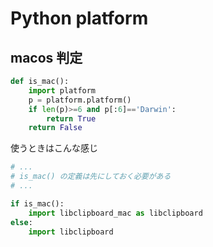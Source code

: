 # Python platform

## macos 判定

```py
def is_mac():
    import platform
    p = platform.platform()
    if len(p)>=6 and p[:6]=='Darwin':
        return True
    return False
```

使うときはこんな感じ

```py
# ...
# is_mac() の定義は先にしておく必要がある
# ...

if is_mac():
    import libclipboard_mac as libclipboard
else:
    import libclipboard
```
